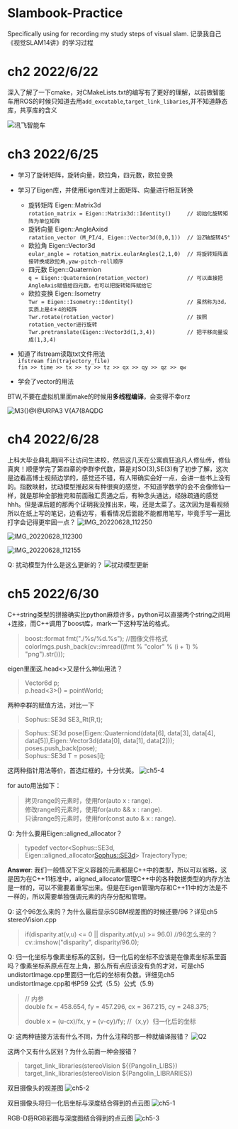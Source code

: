 # Slambook-Practice
Specifically using for recording my study steps of visual slam. 记录我自己《视觉SLAM14讲》的学习过程

# ch2 2022/6/22

深入了解了一下cmake，对CMakeLists.txt的编写有了更好的理解，以前做智能车用ROS的时候只知道去用`add_excutable`,`target_link_libaries`,并不知道静态库，共享库的含义

![讯飞智能车](https://user-images.githubusercontent.com/64240681/176087403-f4675e18-f2bd-43e0-9143-8d69530c66d1.jpg)


# ch3 2022/6/25

* 学习了旋转矩阵，旋转向量，欧拉角，四元数，欧拉变换

* 学习了Eigen库，并使用Eigen库对上面矩阵、向量进行相互转换  
  * 旋转矩阵 Eigen::Matrix3d        
  `rotation_matrix = Eigen::Matrix3d::Identity()     // 初始化旋转矩阵为单位矩阵`     
  * 旋转向量 Eigen::AngleAxisd      
  `ratation_vector (M_PI/4, Eigen::Vector3d(0,0,1))  // 沿Z轴旋转45°`     
  * 欧拉角   Eigen::Vector3d        
  `eular_angle = rotation_matrix.eularAngles(2,1,0)  // 将旋转矩阵直接转换成欧拉角,yaw-pitch-roll顺序`   
  * 四元数   Eigen::Quaternion      
  `q = Eigen::Quaternion(rotation_vector)            // 可以直接把AngleAxis赋值给四元数，也可以把旋转矩阵赋给它`   
  * 欧拉变换 Eigen::Isometry        
  `Twr = Eigen::Isometry::Identity()                 // 虽然称为3d，实质上是4＊4的矩阵`   
  `Twr.rotate(rotation_vector)                       // 按照rotation_vector进行旋转`                             
  `Twr.pretranslate(Eigen::Vector3d(1,3,4))          // 把平移向量设成(1,3,4)`  
                               
* 知道了ifstream读取txt文件用法     
`ifstream fin(trajectory_file)`   
`fin >> time >> tx >> ty >> tz >> qx >> qy >> qz >> qw`  
                              
* 学会了vector的用法

BTW,不要在虚拟机里面make的时候用**多线程编译**，会变得不幸orz

![M3(}@I@URPA3 V{A7(8AQDG](https://user-images.githubusercontent.com/64240681/175765179-404a2b2c-d7a1-437b-b707-47ef742f653d.png)

# ch4 2022/6/28

上科大毕业典礼期间不让访问生进校，然后这几天在公寓疯狂追凡人修仙传，修仙真爽！顺便学完了第四章的李群李代数，算是对SO(3),SE(3)有了初步了解，这次是边看高博士视频边学的，感觉还不错，有人带确实会好一点，会讲一些书上没有的。指数映射，扰动模型推起来有种很爽的感觉，不知道学数学的会不会像修仙一样，就是那种全部推完和前面融汇贯通之后，有种念头通达，经脉疏通的感觉hhh。但是课后题的那两个证明我没推出来，唉，还是太菜了。这次因为是看视频所以在纸上写的笔记，边看边写，看看情况后面能不能都用笔写，毕竟手写一遍比打字会记得更牢固一点？
![IMG_20220628_112250](https://user-images.githubusercontent.com/64240681/176085353-0172be17-4938-4016-a009-e7c43eb21ea3.jpg)

![IMG_20220628_112300](https://user-images.githubusercontent.com/64240681/176085376-0450d8a8-b3d7-45f7-881c-ded9b50d2c69.jpg)

![IMG_20220628_112155](https://user-images.githubusercontent.com/64240681/176085366-f16e4315-f12a-4d7d-80c2-65e5ea460f33.jpg)

Q: 扰动模型为什么是这么更新的？
![扰动模型更新](https://user-images.githubusercontent.com/64240681/176814857-ca364c2c-84cc-4720-9bbd-335664e2967c.png)

# ch5 2022/6/30
C++string类型的拼接确实比python麻烦许多，python可以直接两个string之间用+连接，而C++调用了boost库，mark一下这种写法的格式。

>boost::format fmt("./%s/%d.%s"); //图像文件格式  
>colorImgs.push_back(cv::imread((fmt % "color" % (i + 1) % "png").str()));  

eigen里面这.head<>又是什么神仙用法？
>Vector6d p;  
p.head<3>() = pointWorld;

两种李群的赋值方法，对比一下
>Sophus::SE3d SE3_Rt(R,t);

>Sophus::SE3d pose(Eigen::Quaterniond(data[6], data[3], data[4], data[5]),Eigen::Vector3d(data[0], data[1], data[2]));  
poses.push_back(pose);  
Sophus::SE3d T = poses[i];

这两种指针用法等价，首选红框的，十分优美。
![ch5-4](https://user-images.githubusercontent.com/64240681/176814937-2d3cbebf-b284-4ec9-88ee-8896e50c261c.png)

for auto用法如下：
>拷贝range的元素时，使用for(auto x : range).  
修改range的元素时，使用for(auto && x : range).  
只读range的元素时，使用for(const auto & x : range).

Q: 为什么要用Eigen::aligned_allocator？  
>typedef vector<Sophus::SE3d, Eigen::aligned_allocator<Sophus::SE3d>> TrajectoryType;  

**Answer**: 我们一般情况下定义容器的元素都是C++中的类型，所以可以省略，这是因为在C++11标准中，aligned_allocator管理C++中的各种数据类型的内存方法是一样的，可以不需要着重写出来。但是在Eigen管理内存和C++11中的方法是不一样的，所以需要单独强调元素的内存分配和管理。 

Q: 这个96怎么来的？为什么最后显示SGBM视差图的时候还要/96？详见ch5 stereoVision.cpp
>if(disparity.at<float>(v,u) <= 0 || disparity.at<float>(v,u) >= 96.0) //96怎么来的？  
cv::imshow("disparity", disparity/96.0);

Q: 归一化坐标与像素坐标系的区别，归一化后的坐标不应该是在像素坐标系里面吗？像素坐标系原点在左上角，那么所有点应该没有负的才对，可是ch5 undistortImage.cpp里面归一化后的坐标有负数。详细见ch5 undistortImage.cpp和书P59 公式（5.5）公式（5.9）
>// 内参  
double fx = 458.654, fy = 457.296, cx = 367.215, cy = 248.375;  
>
>double x = (u-cx)/fx, y = (v-cy)/fy;   //（x,y）归一化后的坐标

Q: 这两种链接方法有什么不同，为什么注释的那一种就编译报错？
![Q2](https://user-images.githubusercontent.com/64240681/176815012-ac4748eb-2959-4e1e-bf37-7b9804d6d254.png)  

这两个又有什么区别？为什么前面一种会报错？
>target_link_libraries(stereoVision ${{Pangolin_LIBS})  
>target_link_libraries(stereoVision ${Pangolin_LIBRARIES})  

双目摄像头的视差图
![ch5-2](https://user-images.githubusercontent.com/64240681/176815050-c40cf012-ca2f-4ee0-a07a-aad790ec3323.png)

双目摄像头将归一化后坐标与深度结合得到的点云图
![ch5-1](https://user-images.githubusercontent.com/64240681/176815063-46295108-185f-47eb-8498-d6693192a5f7.png)

RGB-D将RGB彩图与深度图结合得到的点云图
![ch5-3](https://user-images.githubusercontent.com/64240681/176815074-a5525eed-97be-47da-a3b1-d44101f88312.png)








 





